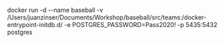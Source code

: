 docker run -d --name baseball -v /Users/juanzinser/Documents/Workshop/baseball/src/teams:/docker-entrypoint-initdb.d/    -e POSTGRES_PASSWORD=Pass2020! -p 5435:5432    postgres